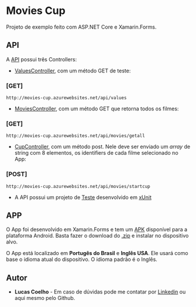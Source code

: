 # Movies Cup

Projeto de exemplo feito com ASP.NET Core e Xamarin.Forms.

## API

A [API](http://movies-cup.azurewebsites.net/api/values) possui três Controllers:

* [ValuesController](https://github.com/lucasfcoelho1/movies-cup/blob/master/MoviesCupApi/MoviesCupApi/Controllers/ValuesController.cs), com um método GET de teste:

### [GET]
```
http://movies-cup.azurewebsites.net/api/values
```

* [MoviesController](https://github.com/lucasfcoelho1/movies-cup/blob/master/MoviesCupApi/MoviesCupApi/Controllers/MoviesController.cs), com um método GET que 
retorna todos os filmes:

### [GET]
```
http://movies-cup.azurewebsites.net/api/movies/getall
```

* [CupController](https://github.com/lucasfcoelho1/movies-cup/blob/master/MoviesCupApi/MoviesCupApi/Controllers/CupController.cs), com um método post. 
Nele deve ser enviado um *array* de string com 8 elementos, os identifiers de cada filme selecionado no App:
### [POST]
```
http://movies-cup.azurewebsites.net/api/movies/startcup
```

* A API possui um projeto de [Teste](https://github.com/lucasfcoelho1/movies-cup/tree/master/MoviesCupApi/MoviesCupApi.Test) desenvolvido em [xUnit](https://github.com/xunit/xunit)

## APP

O App foi desenvolvido em Xamarin.Forms e tem um [APK](https://github.com/lucasfcoelho1/movies-cup/releases) disponível para a plataforma Android. 
Basta fazer o download do [.zip](https://github.com/lucasfcoelho1/movies-cup/releases/download/1/MoviesCupApp.zip) e instalar no dispositivo alvo.

O App está localizado em **Portugês do Brasil** e **Inglês USA**. Ele usará como base o idioma atual do dispositivo. O idioma padrão é o Inglês.

## Autor
* **Lucas Coelho** - Em caso de dúvidas pode me contatar por [Linkedin](https://www.linkedin.com/in/lucasfcoelho1/) ou aqui mesmo pelo Github.
